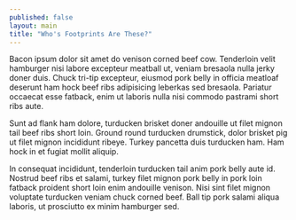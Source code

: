 ```yaml
---
published: false
layout: main
title: "Who's Footprints Are These?"
---
```


Bacon ipsum dolor sit amet do venison corned beef cow. Tenderloin velit hamburger nisi labore excepteur meatball ut, veniam bresaola nulla jerky doner duis. Chuck tri-tip excepteur, eiusmod pork belly in officia meatloaf deserunt ham hock beef ribs adipisicing leberkas sed bresaola. Pariatur occaecat esse fatback, enim ut laboris nulla nisi commodo pastrami short ribs aute.

Sunt ad flank ham dolore, turducken brisket doner andouille ut filet mignon tail beef ribs short loin. Ground round turducken drumstick, dolor brisket pig ut filet mignon incididunt ribeye. Turkey pancetta duis turducken ham. Ham hock in et fugiat mollit aliquip.

In consequat incididunt, tenderloin turducken tail anim pork belly aute id. Nostrud beef ribs et salami, turkey filet mignon pork belly in pork loin fatback proident short loin enim andouille venison. Nisi sint filet mignon voluptate turducken veniam chuck corned beef. Ball tip pork salami aliqua laboris, ut prosciutto ex minim hamburger sed.
